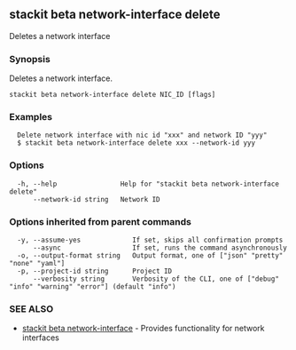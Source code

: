 ## stackit beta network-interface delete

Deletes a network interface

### Synopsis

Deletes a network interface.

```
stackit beta network-interface delete NIC_ID [flags]
```

### Examples

```
  Delete network interface with nic id "xxx" and network ID "yyy"
  $ stackit beta network-interface delete xxx --network-id yyy
```

### Options

```
  -h, --help                Help for "stackit beta network-interface delete"
      --network-id string   Network ID
```

### Options inherited from parent commands

```
  -y, --assume-yes             If set, skips all confirmation prompts
      --async                  If set, runs the command asynchronously
  -o, --output-format string   Output format, one of ["json" "pretty" "none" "yaml"]
  -p, --project-id string      Project ID
      --verbosity string       Verbosity of the CLI, one of ["debug" "info" "warning" "error"] (default "info")
```

### SEE ALSO

* [stackit beta network-interface](./stackit_beta_network-interface.md)	 - Provides functionality for network interfaces

